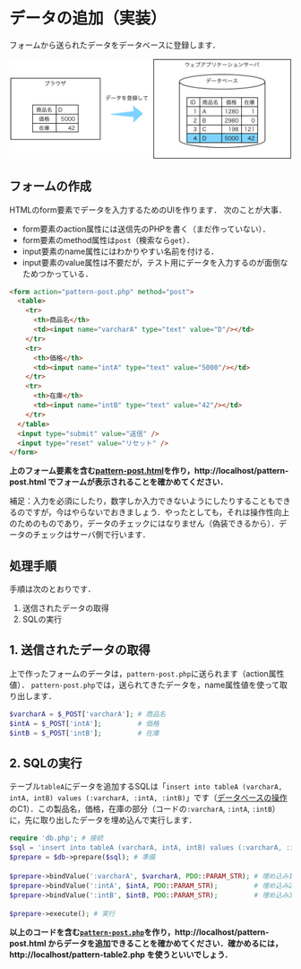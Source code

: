 # データの追加（実装）

フォームから送られたデータをデータベースに登録します．

![](images/pattern3.png)

## フォームの作成

HTMLのform要素でデータを入力するためのUIを作ります．
次のことが大事．

* form要素のaction属性には送信先のPHPを書く（まだ作っていない）．
* form要素のmethod属性は`post`（検索なら`get`）．
* input要素のname属性にはわかりやすい名前を付ける．
* input要素のvalue属性は不要だが，テスト用にデータを入力するのが面倒なためつかっている．

```html
<form action="pattern-post.php" method="post">
  <table>
    <tr>
      <th>商品名</th>
      <td><input name="varcharA" type="text" value="D"/></td>
    </tr>
    <tr>
      <th>価格</th>
      <td><input name="intA" type="text" value="5000"/></td>
    </tr>
    <tr>
      <th>在庫</th>
      <td><input name="intB" type="text" value="42"/></td>
    </tr>
  </table>
  <input type="submit" value="送信" />
  <input type="reset" value="リセット" />
</form>
```

**上のフォーム要素を含む[pattern-post.html](pattern-post.html)を作り，http://localhost/pattern-post.html でフォームが表示されることを確かめてください．**

補足：入力を必須にしたり，数字しか入力できないようにしたりすることもできるのですが，今はやらないでおきましょう．やったとしても，それは操作性向上のためのものであり，データのチェックにはなりません（偽装できるから）．データのチェックはサーバ側で行います．

## 処理手順

手順は次のとおりです．

1. 送信されたデータの取得
1. SQLの実行

## 1. 送信されたデータの取得

上で作ったフォームのデータは，`pattern-post.php`に送られます（action属性値）．
`pattern-post.php`では，送られてきたデータを，name属性値を使って取り出します．

```php
$varcharA = $_POST['varcharA']; # 商品名
$intA = $_POST['intA'];         # 価格
$intB = $_POST['intB'];         # 在庫
```

## 2. SQLの実行

テーブル`tableA`にデータを追加するSQLは「`insert into tableA (varcharA, intA, intB) values (:varcharA, :intA, :intB)`」です（[データベースの操作](sql.md)のC1）．この製品名，価格，在庫の部分（コードの`:varcharA`, `:intA`, `:intB`）に，先に取り出したデータを埋め込んで実行します．

```php
require 'db.php'; # 接続
$sql = 'insert into tableA (varcharA, intA, intB) values (:varcharA, :intA, :intB)';
$prepare = $db->prepare($sql); # 準備

$prepare->bindValue(':varcharA', $varcharA, PDO::PARAM_STR); # 埋め込み1
$prepare->bindValue(':intA', $intA, PDO::PARAM_STR);         # 埋め込み2
$prepare->bindValue(':intB', $intB, PDO::PARAM_STR);         # 埋め込み3

$prepare->execute(); # 実行
```

**以上のコードを含む[`pattern-post.php`](pattern-post.php)を作り，http://localhost/pattern-post.html からデータを追加できることを確かめてください．確かめるには，http://localhost/pattern-table2.php を使うといいでしょう．**